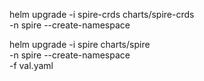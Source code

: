 helm upgrade -i spire-crds charts/spire-crds \
-n spire --create-namespace

helm upgrade -i spire charts/spire \
-n spire --create-namespace \
-f val.yaml

